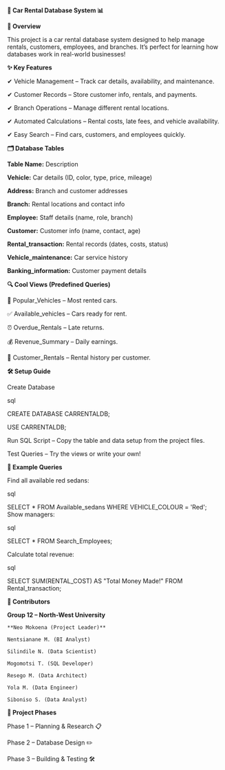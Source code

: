 **🚗 Car Rental Database System 📊**

**🌟 Overview**

This project is a car rental database system designed to help manage rentals, customers, employees, and branches. It’s perfect for learning how databases work in real-world businesses!


**✨ Key Features**

✔ Vehicle Management – Track car details, availability, and maintenance.

✔ Customer Records – Store customer info, rentals, and payments.

✔ Branch Operations – Manage different rental locations.

✔ Automated Calculations – Rental costs, late fees, and vehicle availability.

✔ Easy Search – Find cars, customers, and employees quickly.



**🗂 Database Tables**

   **Table Name:**	                    Description
    
    
   **Vehicle:**	                    Car details (ID, color, type, price, mileage)
    
    
   **Address:**	                    Branch and customer addresses
    
    
   **Branch:**	                    Rental locations and contact info

    
   **Employee:**	                    Staff details (name, role, branch)
    
    
   **Customer:**	                  Customer info (name, contact, age)
    
    
   **Rental_transaction:**	        Rental records (dates, costs, status)
    
    
   **Vehicle_maintenance:**	        Car service history
    
    
   **Banking_information:**	        Customer payment details




**🔍 Cool Views (Predefined Queries)**

  🚗 Popular_Vehicles – Most rented cars.
  
  ✅ Available_vehicles – Cars ready for rent.
  
  ⏰ Overdue_Rentals – Late returns.
  
  💰 Revenue_Summary – Daily earnings.
  
  👤 Customer_Rentals – Rental history per customer.

**🛠 Setup Guide**

Create Database

sql

CREATE DATABASE CARRENTALDB;

USE CARRENTALDB;

Run SQL Script – Copy the table and data setup from the project files.

Test Queries – Try the views or write your own!

**📝 Example Queries**

Find all available red sedans:

sql

SELECT * FROM Available_sedans WHERE VEHICLE_COLOUR = 'Red';
Show managers:

sql

SELECT * FROM Search_Employees;

Calculate total revenue:

sql

SELECT SUM(RENTAL_COST) AS "Total Money Made!" FROM Rental_transaction;

**👥 Contributors**

  **Group 12 – North-West University**
    
    **Neo Mokoena (Project Leader)**
    
    Nentsianane M. (BI Analyst)
    
    Silindile N. (Data Scientist)
    
    Mogomotsi T. (SQL Developer)
    
    Resego M. (Data Architect)
    
    Yola M. (Data Engineer)
    
    Siboniso S. (Data Analyst)

**📌 Project Phases**

Phase 1 – Planning & Research 📋

Phase 2 – Database Design ✏️

Phase 3 – Building & Testing 🛠
